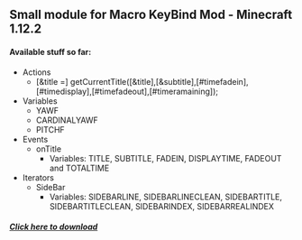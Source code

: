 ## Small module for Macro KeyBind Mod - Minecraft 1.12.2

#### Available stuff so far:

* Actions
  * [&title =] getCurrentTitle([&title],[&subtitle],[#timefadein],[#timedisplay],[#timefadeout],[#timeramaining]);
* Variables
  * YAWF
  * CARDINALYAWF
  * PITCHF
* Events
  * onTitle
    * Variables: TITLE, SUBTITLE, FADEIN, DISPLAYTIME, FADEOUT and TOTALTIME
* Iterators
  * SideBar
    *  Variables: SIDEBARLINE, SIDEBARLINECLEAN, SIDEBARTITLE, SIDEBARTITLECLEAN, SIDEBARINDEX, SIDEBARREALINDEX
​
​​

##### [Click here to download](https://github.com/lomexicano/mexicanTests/raw/master/build/libs/module_mexicanTests-0.1.0.jar)
